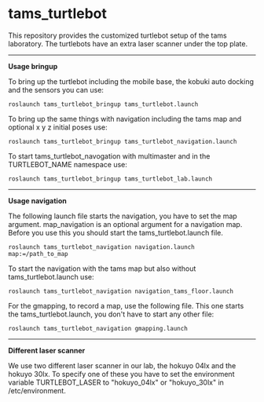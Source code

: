 tams_turtlebot
======

This repository provides the customized turtlebot setup of the tams laboratory.
The turtlebots have an extra laser scanner under the top plate. 

---

__Usage bringup__

To bring up the turtlebot including the mobile base, the kobuki auto docking and the sensors you can use:

```roslaunch tams_turtlebot_bringup tams_turtlebot.launch```

To bring up the same things with navigation including the tams map and optional x y z initial poses use:

```roslaunch tams_turtlebot_bringup tams_turtlebot_navigation.launch```

To start tams_turtlebot_navogation with multimaster and in the TURTLEBOT_NAME namespace use:

```roslaunch tams_turtlebot_bringup tams_turtlebot_lab.launch```

---

__Usage navigation__

The following launch file starts the navigation, you have to set the map argument. map_navigation is an optional 
argument for a navigation map. Before you use this you should start the tams_turtlebot.launch file.

```roslaunch tams_turtlebot_navigation navigation.launch map:=/path_to_map```

To start the navigation with the tams map but also without tams_turtlebot.launch use: 

```roslaunch tams_turtlebot_navigation navigation_tams_floor.launch```

For the gmapping, to record a map, use the following file. This one starts the tams_turtlebot.launch, 
you don't have to start any other file:

```roslaunch tams_turtlebot_navigation gmapping.launch```

---

__Different laser scanner__

We use two different laser scanner in our lab, the hokuyo 04lx and the hokuyo 30lx. To specify one of these you
have to set the environment variable TURTLEBOT_LASER to "hokuyo_04lx" or "hokuyo_30lx" in /etc/environment.

